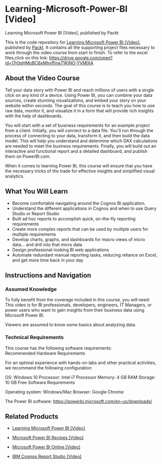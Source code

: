 


# Learning-Microsoft-Power-BI [Video]
Learning Microsoft Power BI [Video], published by Packt

This is the code repository for [Learning Microsoft Power BI [Video]](https://www.packtpub.com/big-data-and-business-intelligence/learning-microsoft-power-bi-video?utm_source=github&utm_medium=repository&utm_campaign=9781789347104), published by [Packt](https://www.packtpub.com/?utm_source=github). It contains all the supporting project files necessary to work through the video course from start to finish. To refer to the excel files,click on this link: https://drive.google.com/open?id=17r0qHMoBC6xMhyffine71KINO-YVMlXA
## About the Video Course
Tell your data story with Power BI and reach millions of users with a single click on any kind of a device. Using Power BI, you can combine your data sources, create stunning visualizations, and embed your story on your website within seconds. The goal of this course is to teach you how to use raw data, monitor it, and visualize it in a form that will provide rich insights with the help of dashboards.

You will start with a set of business requirements for an example project from a client. Initially, you will connect to a data file. You'll run through the process of connecting to your data, transform it, and then build the data model. This will help you understand and determine which DAX calculations are needed to meet the business requirements. Finally, you will build out an interactive and functional report and a detailed dashboard, and publish them on PowerBI.com. 

When it comes to learning Power BI, this course will ensure that you have the necessary tricks of the trade for effective insights and simplified visual analytics.


<H2>What You Will Learn</H2>
<DIV class=book-info-will-learn-text>
<UL>
<LI>Become comfortable navigating around the Cognos BI application. 
<LI>Understand the different applications in Cognos and when to use Query Studio or Report Studio 
<LI>Built ad hoc reports to accomplish quick, on-the-fly reporting requirements 
<LI>Create more complex reports that can be used by multiple users for multiple requirements 
<LI>Develop charts, graphs, and dashboards for macro views of micro data… and drill into that micro data 
<LI>Design professional-looking BI web applications 
<LI>Automate redundant manual reporting tasks, reducing reliance on Excel, and get more time back in your day </LI></UL></DIV>

## Instructions and Navigation
### Assumed Knowledge
To fully benefit from the coverage included in this course, you will need:<br/>
This video is for BI professionals, developers, engineers, IT Managers, or power users who want to gain insights from their business data using Microsoft Power BI.

Viewers are assumed to know some basics about analyzing data. 
### Technical Requirements
This course has the following software requirements:<br/>
Recommended Hardware Requirements

For an optimal experience with hands-on labs and other practical activities, we recommend the following configuration:

OS: Windows 10
Processor: Intel i7 Processor
Memory: 4 GB RAM
Storage: 10 GB Free
Software Requirements

Operating system: Windows/Mac
Browser: Google Chrome

The Power BI software: https://powerbi.microsoft.com/en-us/downloads/

## Related Products
* [Learning Microsoft Power BI [Video]](https://www.packtpub.com/virtualization-and-cloud/building-interactive-dashboards-microsoft-power-bi-video)

* [Microsoft Power BI Recipes [Video]](https://www.packtpub.com/big-data-and-business-intelligence/microsoft-power-bi-recipes-video?utm_source=github&utm_medium=repository&utm_campaign=9781788291217)

* [Microsoft Power BI Online [Video]](https://www.packtpub.com/big-data-and-business-intelligence/microsoft-power-bi-online-video?utm_source=github&utm_medium=repository&utm_campaign=9781788295352)

* [IBM Cognos Report Studio [Video]](https://www.packtpub.com/big-data-and-business-intelligence/ibm-cognos-report-studio-video?utm_source=github&utm_medium=repository&utm_campaign=9781788394833)

